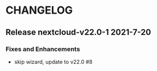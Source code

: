 # CHANGELOG

## Release nextcloud-v22.0-1  2021-7-20
### Fixes and Enhancements
- skip wizard, update to v22.0 #8 
